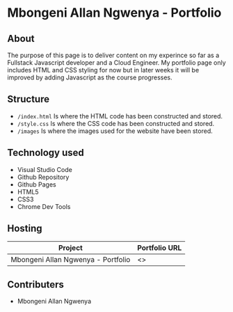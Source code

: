 # Mbongeni Allan Ngwenya - Portfolio 

## About

The purpose of this page is to deliver content on my experince so far as a Fullstack Javascript developer and a Cloud Engineer. My portfolio page only includes HTML and CSS styling for now but in later weeks it will be improved by adding Javascript as the course progresses. 


## Structure

- `/index.html` Is where the HTML code has been constructed and stored. 
- `/style.css` Is where the CSS code has been constructed and stored. 
- `/images` Is where the images used for the website have been stored. 

## Technology used

- Visual Studio Code
- Github Repository
- Github Pages
- HTML5
- CSS3
- Chrome Dev Tools


## Hosting

| Project                            | Portfolio URL                                    |
|------------------------------------|--------------------------------------------------|
| Mbongeni Allan Ngwenya - Portfolio | <> |


## Contributers

- Mbongeni Allan Ngwenya